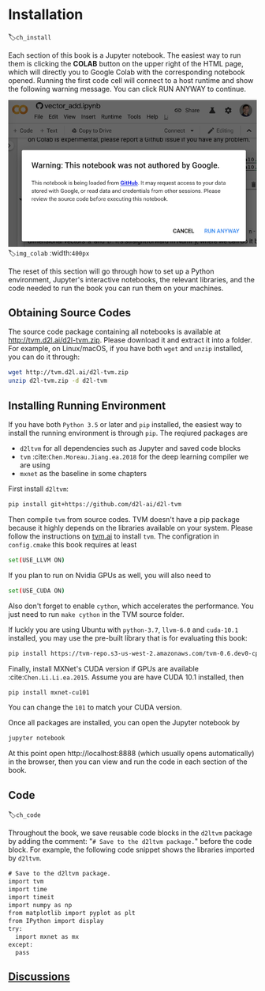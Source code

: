 # Installation
:label:`ch_install`

Each section of this book is a Jupyter notebook. The easiest way to run them is clicking the **COLAB** button on the upper right of the HTML page, which will directly you to Google Colab with the corresponding notebook opened. Running the first code cell will connect to a host runtime and show the following warning message. You can click RUN ANYWAY to continue.

![Click RUN ANYWAY to run a section on COlab](../img/colab.png)
:label:`img_colab`
:width:`400px`

The reset of this section will go through how to set up a Python environment, Jupyter's interactive notebooks, the relevant libraries, and the code needed to run the book you can run them on your machines.

## Obtaining Source Codes

The source code package containing all notebooks is available at
http://tvm.d2l.ai/d2l-tvm.zip.
Please download it and extract it into a
folder. For example, on Linux/macOS, if you have both `wget` and `unzip`
installed, you can do it through:

```bash
wget http://tvm.d2l.ai/d2l-tvm.zip
unzip d2l-tvm.zip -d d2l-tvm
```


## Installing Running Environment

If you have both `Python 3.5` or later and `pip` installed, the easiest way to
install the running environment is through `pip`. The reqiured packages are

- `d2ltvm` for all dependencies such as Jupyter and saved code blocks
- `tvm` :cite:`Chen.Moreau.Jiang.ea.2018` for the deep learning compiler we are using
- `mxnet` as the baseline in some chapters

First install `d2ltvm`:

```bash
pip install git+https://github.com/d2l-ai/d2l-tvm
```


Then compile `tvm` from source codes. TVM doesn't have a pip package because it
highly depends on the libraries available on your system. Please follow the
instructions  on
[tvm.ai](https://docs.tvm.ai/install/from_source.html) to install `tvm`. The configration in `config.cmake` this
book requires at least

```bash
set(USE_LLVM ON)
```


If you plan to run on Nvidia GPUs as well, you will also need to

```bash
set(USE_CUDA ON)
```


Also
don't forget to enable `cython`, which accelerates the performance. You just
need to run `make cython` in the TVM source folder.

If luckly you are using Ubuntu with `python-3.7`, `llvm-6.0` and `cuda-10.1` installed, you
may use the pre-built library that is for evaluating this book:

```bash
pip install https://tvm-repo.s3-us-west-2.amazonaws.com/tvm-0.6.dev0-cp37-cp37m-linux_x86_64.whl
```


Finally, install MXNet's CUDA version if GPUs are available :cite:`Chen.Li.Li.ea.2015`. Assume you are have
CUDA 10.1 installed, then

```bash
pip install mxnet-cu101
```


You can change the `101` to match your CUDA version.

Once all packages are installed, you can open the Jupyter notebook by

```bash
jupyter notebook
```


At this point open http://localhost:8888 (which usually opens automatically) in the browser, then you can view and run the code in each section of the book.


## Code
:label:`ch_code`

Throughout the book, we save reusable code blocks in the `d2ltvm` package by adding the comment: "`# Save to the
d2ltvm package.`" before the code block. For example, the following code snippet shows the
libraries imported by `d2ltvm`.

```{.python .input  n=1}
# Save to the d2ltvm package.
import tvm
import time
import timeit
import numpy as np
from matplotlib import pyplot as plt
from IPython import display
try:
  import mxnet as mx
except:
  pass
```

## [Discussions](https://discuss.tvm.ai/t/getting-started-installation/4706)
